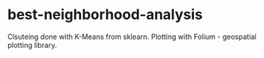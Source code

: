 # best-neighborhood-analysis
Clsuteing done with K-Means from sklearn.
Plotting with Folium - geospatial plotting library.
